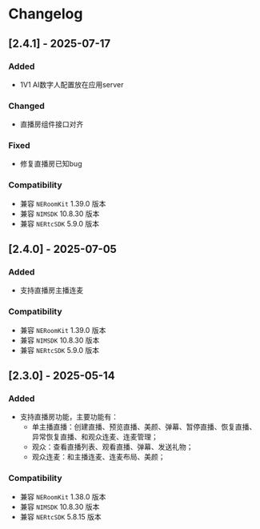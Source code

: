 # Changelog

## [2.4.1] - 2025-07-17
### Added
- 1V1 AI数字人配置放在应用server

### Changed
- 直播房组件接口对齐

### Fixed
- 修复直播房已知bug

### Compatibility
- 兼容 `NERoomKit` 1.39.0 版本
- 兼容 `NIMSDK` 10.8.30 版本
- 兼容 `NERtcSDK` 5.9.0 版本

## [2.4.0] - 2025-07-05
### Added
- 支持直播房主播连麦

### Compatibility
- 兼容 `NERoomKit` 1.39.0 版本
- 兼容 `NIMSDK` 10.8.30 版本
- 兼容 `NERtcSDK` 5.9.0 版本

## [2.3.0] - 2025-05-14
### Added
- 支持直播房功能，主要功能有：
    * 单主播直播：创建直播、预览直播、美颜、弹幕、暂停直播、恢复直播、异常恢复直播、和观众连麦、连麦管理；
    * 观众：查看直播列表、观看直播、弹幕、发送礼物；
    * 观众连麦：和主播连麦、连麦布局、美颜；

### Compatibility
- 兼容 `NERoomKit` 1.38.0 版本
- 兼容 `NIMSDK` 10.8.30 版本
- 兼容 `NERtcSDK` 5.8.15 版本

